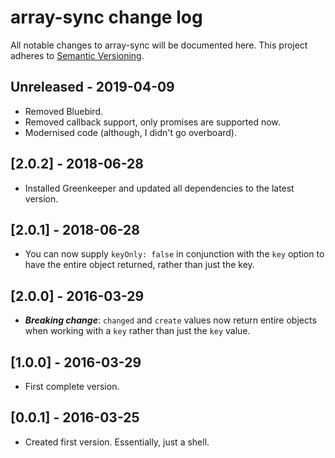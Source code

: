 
# array-sync change log

All notable changes to array-sync will be documented here. This project adheres to [Semantic Versioning](http://semver.org/).

## Unreleased - 2019-04-09

- Removed Bluebird.
- Removed callback support, only promises are supported now.
- Modernised code (although, I didn't go overboard).

## [2.0.2] - 2018-06-28

- Installed Greenkeeper and updated all dependencies to the latest version.

## [2.0.1] - 2018-06-28

- You can now supply `keyOnly: false` in conjunction with the `key` option to have the entire object returned, rather than just the key.

## [2.0.0] - 2016-03-29

- __*Breaking change*__: `changed` and `create` values now return entire objects when working with a `key` rather than just the `key` value.

## [1.0.0] - 2016-03-29

- First complete version.

## [0.0.1] - 2016-03-25

- Created first version. Essentially, just a shell.
